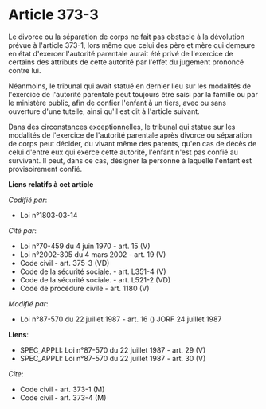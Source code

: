 # Article 373-3

Le divorce ou la séparation de corps ne fait pas obstacle à la dévolution prévue à l'article 373-1, lors même que celui des
père et mère qui demeure en état d'exercer l'autorité parentale aurait été privé de l'exercice de certains des attributs de
cette autorité par l'effet du jugement prononcé contre lui.

Néanmoins, le tribunal qui avait statué en dernier lieu sur les modalités de l'exercice de l'autorité parentale peut toujours
être saisi par la famille ou par le ministère public, afin de confier l'enfant à un tiers, avec ou sans ouverture d'une
tutelle, ainsi qu'il est dit à l'article suivant.

Dans des circonstances exceptionnelles, le tribunal qui statue sur les modalités de l'exercice de l'autorité parentale après
divorce ou séparation de corps peut décider, du vivant même des parents, qu'en cas de décès de celui d'entre eux qui exerce
cette autorité, l'enfant n'est pas confié au survivant. Il peut, dans ce cas, désigner la personne à laquelle l'enfant est
provisoirement confié.

**Liens relatifs à cet article**

_Codifié par_:

  - Loi n°1803-03-14

_Cité par_:

  - Loi n°70-459 du 4 juin 1970 - art. 15 (V)
  - Loi n°2002-305 du 4 mars 2002 - art. 19 (V)
  - Code civil - art. 375-3 (VD)
  - Code de la sécurité sociale. - art. L351-4 (V)
  - Code de la sécurité sociale. - art. L521-2 (VD)
  - Code de procédure civile - art. 1180 (V)

_Modifié par_:

  - Loi n°87-570 du 22 juillet 1987 - art. 16 () JORF 24 juillet 1987

**Liens**:

  - SPEC_APPLI: Loi n°87-570 du 22 juillet 1987 - art. 29 (V)
  - SPEC_APPLI: Loi n°87-570 du 22 juillet 1987 - art. 30 (V)

_Cite_:

  - Code civil - art. 373-1 (M)
  - Code civil - art. 373-4 (M)
